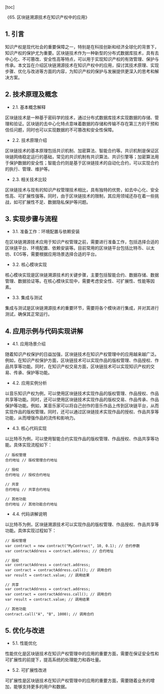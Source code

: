 
[toc]                    
                
                
《65. 区块链溯源技术在知识产权中的应用》

## 1. 引言

知识产权是现代社会的重要保障之一，特别是在科技创新和经济全球化的背景下，知识产权的保护尤为重要。区块链技术作为一种新型的分布式数据库技术，具有去中心化、不可篡改、安全性高等特点，可以用于实现知识产权的有效管理、保护与传承。本文旨在介绍区块链溯源技术在知识产权中的应用，探讨其技术原理、实现步骤、优化与改进等方面的内容，为知识产权的保护与发展提供更深入的思考和解决方案。

## 2. 技术原理及概念

- 2.1. 基本概念解释

区块链技术是一种基于密码学的技术，通过分布式数据库技术实现数据的存储、管理和验证。区块链的去中心化特点意味着数据的存储和传输不存在第三方的干预和信任问题，同时也可以实现数据的不可篡改和安全性保障。

- 2.2. 技术原理介绍

区块链技术的基本原理包括共识机制、加密算法、智能合约等。共识机制是保证区块链网络稳定运行的基础，常见的共识机制有共识算法、共识引擎等；加密算法用于保护数据的安全性；智能合约则是基于区块链技术的自动化合约，可以实现合约的执行、管理、维护等。

- 2.3. 相关技术比较

区块链技术与现有的知识产权管理技术相比，具有独特的优势，如去中心化、安全性高、可扩展性强等。同时，由于区块链技术的限制，其应用领域还存在着一些挑战，如可扩展性不足、数据隐私保护等问题。

## 3. 实现步骤与流程

- 3.1. 准备工作：环境配置与依赖安装

在区块链溯源技术应用于知识产权管理之前，需要进行准备工作，包括选择合适的区块链平台、环境配置、依赖安装等。目前常用的区块链平台包括比特币、以太坊、EOS等，需要根据应用场景选择合适的平台。

- 3.2. 核心模块实现

核心模块实现是区块链溯源技术的关键步骤，主要包括智能合约、数据存储、数据管理、数据验证等。在核心模块实现中，需要考虑安全性、可扩展性、性能等因素。

- 3.3. 集成与测试

集成与测试是区块链溯源技术的重要环节，需要将各个模块进行集成，并对其进行测试，确保其正常运行。

## 4. 应用示例与代码实现讲解

- 4.1. 应用场景介绍

随着知识产权保护的日益加强，区块链技术在知识产权管理中的应用越来越广泛。例如，在知识产权保护方面，区块链技术可以实现作品的版权管理、作品授权、作品共享等功能。同时，在知识产权交易方面，区块链技术可以实现知识产权的交易、传承、保护等功能。

- 4.2. 应用实例分析

以音乐知识产权为例，可以使用区块链技术实现作品的版权管理、作品授权、作品共享等功能。同时，还可以使用区块链技术实现作品的版权交易、作品传承、作品保护等功能。例如，某音乐家可以将自己创作的音乐作品上传到区块链平台，从而实现作品的版权管理。同时，还可以通过区块链技术实现作品的授权、作品共享等功能，从而增强作品的流传和影响力。

- 4.3. 核心代码实现

以比特币为例，可以使用智能合约实现作品的版权管理、作品授权、作品共享等功能。具体实现流程如下：

```
// 版权管理
合约地址 // 版权管理合约地址

// 授权
合约地址 // 授权合约地址

// 共享
合约地址 // 共享合约地址

// 其他功能
合约地址 // 其他功能合约地址
```

- 4.4. 代码讲解说明

以比特币为例，区块链溯源技术可以实现作品的版权管理、作品授权、作品共享等功能。具体实现过程如下：

```
// 版权管理
var contract = new contract("MyContract", 10, 0.1); // 合约参数
var contractAddress = contract.address; // 合约地址

// 授权
var contractAddress = contract.address;
var contract = contractAddress.call(); // 调用合约
var result = contract.value; // 调用结果

// 共享
var contractAddress = contract.address;
var contract = contractAddress.call(); // 调用合约
var result = contract.value; // 调用结果

// 其他功能
contract.call("A", "B", 1000); // 调用合约
```

## 5. 优化与改进

- 5.1. 性能优化

性能优化是区块链技术在知识产权管理中的应用的重要方面，需要在保证安全性和可扩展性的前提下，提高系统的处理能力和吞吐量。

- 5.2. 可扩展性改进

可扩展性是区块链技术在知识产权管理中的应用的重要方面，需要随着业务的增加，能够支持更多的用户和数据。

